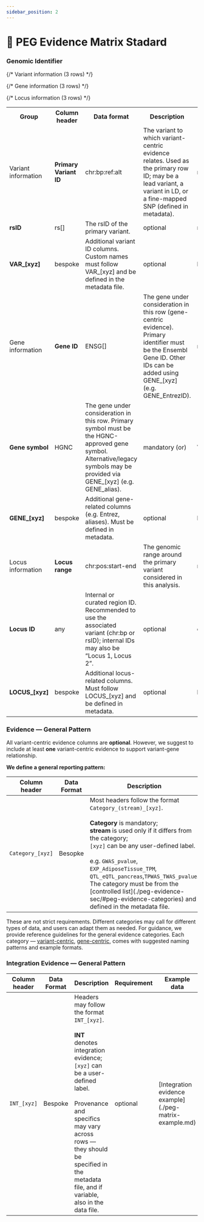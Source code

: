 ```yaml
---
sidebar_position: 2
---
```

# 📑 PEG Evidence Matrix Stadard
### Genomic Identifier
<style>{`
  .peg-schema { 
    width:100%; 
    border-collapse:collapse; 
    font-size:0.9rem;   /* slightly smaller to fit more */
    table-layout:fixed; /* ensures columns auto-wrap */
    white-space: normal;
    word-break: keep-all;  
    overflow-wrap:break-word;
  }

  .peg-schema th, .peg-schema td { 
    border:1px solid #e5e7eb; 
    padding:6px 8px; 
    vertical-align:top; 
  }

  .peg-schema th { 
    background:#f8fafc; 
    text-align:left; 
  }

  /* Column group cell */
  .peg-group { 
  background:#f3f4f6; 
  font-weight:600; 
  text-align:center; 
  width: 2rem;            /* very narrow column */
  writing-mode: vertical-rl;  /* vertical text flow */
  transform: rotate(180deg);  /* flip so it reads top-to-bottom */
  white-space: nowrap; 
  padding: 4px;           /* reduce padding so text fits nicely */
}

  /* Requirement tags */
  .req { font-weight:700; }
  .req-mand { color:#c00000; }
  .req-rec { color:#e69138; }
  .req-opt { color:#6d9eeb; }

  /* Formats and examples */
  .fmt { 
    font-family:ui-monospace, SFMono-Regular, Menlo, monospace; 
    white-space:nowrap;   /* allow wrapping instead of nowrap */
  }
  .ex { 
    font-family:ui-monospace, SFMono-Regular, Menlo, monospace; 
    color:#334155; 
    white-space:normal;   /* allow wrapping */
  }
`}</style>


<table className="peg-schema">
  <tr>
    <th>Group</th>
    <th>Column header</th>
    <th>Data format</th>
    <th>Description</th>
    <th>Requirement</th>
    <th>Example data</th>
  </tr>

  {/* Variant information (3 rows) */}
  <tr>
    <td className="peg-group" rowSpan={3}>Variant information</td>
    <td><b>Primary Variant ID</b></td>
    <td className="fmt">chr:bp:ref:alt</td>
    <td>The variant to which variant-centric evidence relates. Used as the primary row ID; may be a lead variant, a variant in LD, or a fine-mapped SNP (defined in metadata).</td>
    <td className="req req-mand">mandatory</td>
    <td className="ex">chr10:114754071:T:C</td>
  </tr>
  <tr>
    <td><b>rsID</b></td>
    <td className="fmt">rs[]</td>
    <td>The rsID of the primary variant.</td>
    <td className="req req-opt">optional</td>
    <td className="ex">rs1234</td>
  </tr>
  <tr>
    <td><b>VAR_[xyz]</b></td>
    <td className="fmt">bespoke</td>
    <td>Additional variant ID columns. Custom names must follow <span className="fmt">VAR_[xyz]</span> and be defined in the metadata file.</td>
    <td className="req req-opt">optional</td>
    <td className="ex">bespoke</td>
  </tr>

  {/* Gene information (3 rows) */}
  <tr>
    <td className="peg-group" rowSpan={3}>Gene information</td>
    <td><b>Gene ID</b></td>
    <td className="fmt">ENSG[]</td>
    <td>The gene under consideration in this row (gene-centric evidence). Primary identifier must be the Ensembl Gene ID. Other IDs can be added using <span className="fmt">GENE_[xyz]</span> (e.g. <span className="fmt">GENE_EntrezID</span>).</td>
    <td className="req req-mand">mandatory (or)</td>
    <td className="ex">ENSG00000151532</td>
  </tr>
  <tr>
    <td><b>Gene symbol</b></td>
    <td className="fmt">HGNC</td>
    <td>The gene under consideration in this row. Primary symbol must be the HGNC-approved gene symbol. Alternative/legacy symbols may be provided via <span className="fmt">GENE_[xyz]</span> (e.g. <span className="fmt">GENE_alias</span>).</td>
    <td className="req req-mand">mandatory (or)</td>
    <td className="ex">VTI1A</td>
  </tr>
  <tr>
    <td><b>GENE_[xyz]</b></td>
    <td className="fmt">bespoke</td>
    <td>Additional gene-related columns (e.g. Entrez, aliases). Must be defined in metadata.</td>
    <td className="req req-opt">optional</td>
    <td className="ex">bespoke</td>
  </tr>

  {/* Locus information (3 rows) */}
  <tr>
    <td className="peg-group" rowSpan={3}>Locus information</td>
    <td><b>Locus range</b></td>
    <td className="fmt">chr:pos:start-end</td>
    <td>The genomic range around the primary variant considered in this analysis.</td>
    <td className="req req-rec">recommended</td>
    <td className="ex">chr10:1000-2000</td>
  </tr>
  <tr>
    <td><b>Locus ID</b></td>
    <td className="fmt">any</td>
    <td>Internal or curated region ID. Recommended to use the associated variant (<span className="fmt">chr:bp</span> or <span className="fmt">rsID</span>); internal IDs may also be “Locus 1, Locus 2”.</td>
    <td className="req req-opt">optional</td>
    <td className="ex">chr10:114754071:T:C</td>
  </tr>
  <tr>
    <td><b>LOCUS_[xyz]</b></td>
    <td className="fmt">bespoke</td>
    <td>Additional locus-related columns. Must follow <span className="fmt">LOCUS_[xyz]</span> and be defined in metadata.</td>
    <td className="req req-opt">optional</td>
    <td className="ex">bespoke</td>
  </tr>
</table>








### Evidence — General Pattern
All variant-centric evidence columns are **optional**. However, we suggest to include at least **one** variant-centric evidence to support variant-gene relationship.

**We define a general reporting pattern:**
<table class="peg-schema">
  <thead>
    <tr>
      <th>Column header</th>
      <th>Data Format</th>
      <th>Description</th>
      <th>Requirement</th>
      <th>Example data</th>
    </tr>
  </thead>
  <tbody>
    <tr>
      <td><code>Category_[xyz]</code></td>
      <td class="fmt">Besopke</td>
      <td>Most headers follow the format <code>Category_(stream)_[xyz]</code>.<br/><br/>
      <strong>Category</strong> is mandatory; <br/><strong>stream</strong> is used only if it differs from the category;<br/>
      <code>[xyz]</code> can be any user-defined label.<br/><br/>
      e.g. <code>GWAS_pvalue</code>,
      <code>EXP_AdiposeTissue_TPM</code>,
      <code>QTL_eQTL_pancreas</code>,<code>TPWAS_TWAS_pvalue</code>. 
      The category must be from the [controlled list](./peg-evidence-sec/#peg-evidence-categories) and defined in the metadata file.</td>
      <td class="req req-opt">optional</td>
      <td>[variant-centric evidence examples](./peg-matrix-example.md#variant-centric-evidence-examples);<br/><br/>[gene-centric evidence examples](./peg-matrix-example.md#gene-centric-evidence-examples)</td>
    </tr>
   </tbody>
</table>

These are not strict requirements. Different categories may call for different types of data, and users can adapt them as needed. For guidance, we provide reference guidelines for the general evidence categories. Each category — [variant-centric](./peg-matrix-example.md#variant-centric-evidence-examples), [gene-centric](./peg-matrix-example.md#gene-centric-evidence-examples), comes with suggested naming patterns and example formats.

### Integration Evidence — General Pattern

<table class="peg-schema">
  <thead>
    <tr>
      <th>Column header</th>
      <th>Data Format</th>
      <th>Description</th>
      <th>Requirement</th>
      <th>Example data</th>
    </tr>
  </thead>
  <tbody>
    <tr>
      <td><code>INT_[xyz]</code></td>
      <td class="fmt">Bespoke</td>
      <td>
        Headers may follow the format <code>INT_[xyz]</code>.<br/><br/>
        <strong>INT</strong> denotes integration evidence; <br/> <code>[xyz]</code> can be a user-defined label.<br/><br/>
        Provenance and specifics may vary across rows — they should be specified in the metadata file, and if variable, also in the data file.
      </td>
      <td class="req req-opt">optional</td>
      <td class="ex">[Integration evidence example](./peg-matrix-example.md)</td>
    </tr>
  </tbody>
</table>

